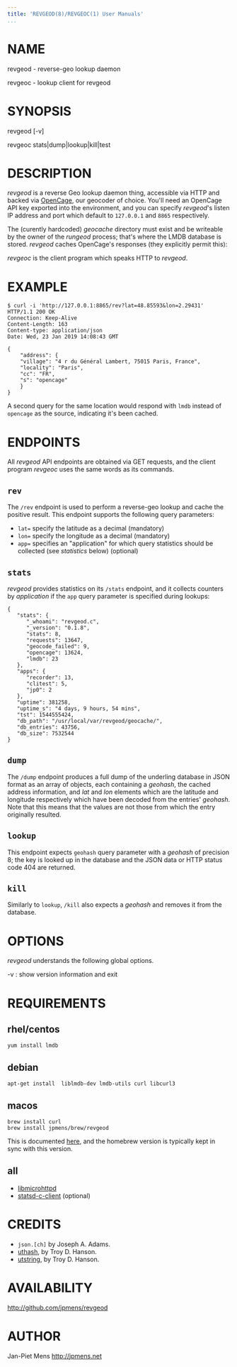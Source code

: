 ```yaml
---
title: 'REVGEOD(8)/REVGEOC(1) User Manuals'
...
```


NAME
====

revgeod - reverse-geo lookup daemon

revgeoc - lookup client for revgeod

SYNOPSIS
========

revgeod \[-v\]

revgeoc stats|dump|lookup|kill|test

DESCRIPTION
===========

*revgeod* is a reverse Geo lookup daemon thing, accessible via HTTP and
backed via [OpenCage](https://opencagedata.com), our geocoder of choice.
You'll need an OpenCage API key exported into the environment, and you
can specify *revgeod*'s listen IP address and port which default to
`127.0.0.1` and `8865` respectively.

The (curently hardcoded) *geocache* directory must exist and be
writeable by the owner of the *rungeod* process; that's where the LMDB
database is stored. *revgeod* caches OpenCage's responses (they
explicitly permit this):

*revgeoc* is the client program which speaks HTTP to *revgeod*.

EXAMPLE
=======

    $ curl -i 'http://127.0.0.1:8865/rev?lat=48.85593&lon=2.29431'
    HTTP/1.1 200 OK
    Connection: Keep-Alive
    Content-Length: 163
    Content-type: application/json
    Date: Wed, 23 Jan 2019 14:08:43 GMT

    {
        "address": {
        "village": "4 r du Général Lambert, 75015 Paris, France",
        "locality": "Paris",
        "cc": "FR",
        "s": "opencage"
        }
    }

A second query for the same location would respond with `lmdb` instead
of `opencage` as the source, indicating it's been cached.

ENDPOINTS
=========

All *revgeod* API endpoints are obtained via GET requests, and the
client program *revgeoc* uses the same words as its commands.

`rev`
-----

The `/rev` endpoint is used to perform a reverse-geo lookup and cache
the positive result. This endpoint supports the following query
parameters:

-   `lat=` specify the latitude as a decimal (mandatory)
-   `lon=` specify the longitude as a decimal (mandatory)
-   `app=` specifies an "application" for which query statistics should
    be collected (see *statistics* below) (optional)

`stats`
-------

*revgeod* provides statistics on its `/stats` endpoint, and it collects
counters by *application* if the `app` query parameter is specified
during lookups:

    {
       "stats": {
          "_whoami": "revgeod.c",
          "_version": "0.1.8",
          "stats": 8,
          "requests": 13647,
          "geocode_failed": 9,
          "opencage": 13624,
          "lmdb": 23
       },
       "apps": {
          "recorder": 13,
          "clitest": 5,
          "jp0": 2
       },
       "uptime": 381258,
       "uptime_s": "4 days, 9 hours, 54 mins",
       "tst": 1544555424,
       "db_path": "/usr/local/var/revgeod/geocache/",
       "db_entries": 43756,
       "db_size": 7532544
    }

`dump`
------

The `/dump` endpoint produces a full dump of the underling database in
JSON format as an array of objects, each containing a *geohash*, the
cached address information, and *lat* and *lon* elements which are the
latitude and longitude respectively which have been decoded from the
entries' *geohash*. Note that this means that the values are not those
from which the entry originally resulted.

`lookup`
--------

This endpoint expects `geohash` query parameter with a *geohash* of
precision 8; the key is looked up in the database and the JSON data or
HTTP status code 404 are returned.

`kill`
------

Similarly to `lookup`, `/kill` also expects a *geohash* and removes it
from the database.

OPTIONS
=======

*revgeod* understands the following global options.

-v
:   show version information and exit

REQUIREMENTS
============

rhel/centos
-----------

    yum install lmdb

debian
------

    apt-get install  liblmdb-dev lmdb-utils curl libcurl3

macos
-----

    brew install curl
    brew install jpmens/brew/revgeod

This is documented [here](https://github.com/jpmens/homebrew-brew), and
the homebrew version is typically kept in sync with this version.

all
---

-   [libmicrohttpd](https://www.gnu.org/software/libmicrohttpd/)
-   [statsd-c-client](https://github.com/romanbsd/statsd-c-client) (optional)

CREDITS
=======

-   `json.[ch]` by Joseph A. Adams.
-   [uthash](https://troydhanson.github.io/uthash/), by Troy D. Hanson.
-   [utstring](https://troydhanson.github.io/uthash/utstring.html), by
    Troy D. Hanson.

AVAILABILITY
============

<http://github.com/jpmens/revgeod>

AUTHOR
======

Jan-Piet Mens <http://jpmens.net>
